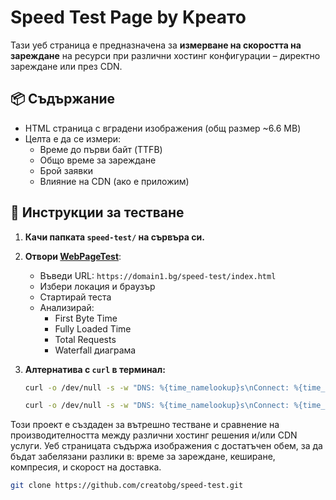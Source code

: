 # Speed Test Page by Kреато

Тази уеб страница е предназначена за **измерване на скоростта на зареждане** на ресурси при различни хостинг конфигурации – директно зареждане или през CDN.

## 📦 Съдържание

- HTML страница с вградени изображения (общ размер ~6.6 MB)
- Целта е да се измери:
    - Време до първи байт (TTFB)
    - Общо време за зареждане
    - Брой заявки
    - Влияние на CDN (ако е приложим)

## 🚀 Инструкции за тестване

1. **Качи папката `speed-test/` на сървъра си.**

2. **Отвори [WebPageTest](https://www.webpagetest.org/)**:
    - Въведи URL: `https://domain1.bg/speed-test/index.html`
    - Избери локация и браузър
    - Стартирай теста
    - Анализирай:
        - First Byte Time
        - Fully Loaded Time
        - Total Requests
        - Waterfall диаграма

3. **Алтернатива с `curl` в терминал:**

   ```bash
   curl -o /dev/null -s -w "DNS: %{time_namelookup}s\nConnect: %{time_connect}s\nStart Transfer: %{time_starttransfer}s\nTotal: %{time_total}s\n" https://domain1.bg/speed-test/index.html

   curl -o /dev/null -s -w "DNS: %{time_namelookup}s\nConnect: %{time_connect}s\nStart Transfer: %{time_starttransfer}s\nTotal: %{time_total}s\n" https://domain2.bg/speed-test/index.html
   ```

Този проект е създаден за вътрешно тестване и сравнение на производителността между различни хостинг решения и/или CDN услуги. Уеб страницата съдържа изображения с достатъчен обем, за да бъдат забелязани разлики в: време за зареждане, кеширане, компресия, и скорост на доставка.

```bash
git clone https://github.com/creatobg/speed-test.git
```